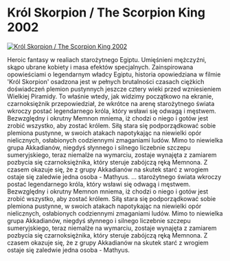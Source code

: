 Król Skorpion / The Scorpion King 2002 
=============
[![Król Skorpion / The Scorpion King 2002 ](http://vidos.pl/images/player.gif)](http://vidos.pl/krol-skorpion-the-scorpion-king-2002)

 Heroic fantasy w realiach starożytnego Egiptu. Umięśnieni mężczyźni, skąpo ubrane kobiety i masa efektów specjalnych. Zainspirowana opowieściami o legendarnym władcy Egiptu, historia opowiedziana w filmie 'Król Skorpion' osadzona jest w pełnych brutalności czasach ciężkich doświadczeń plemion pustynnych jeszcze cztery wieki przed wzniesieniem Wielkiej Piramidy. To właśnie wtedy, jak widzimy początkowo na ekranie, czarnoksiężnik przepowiedział, że wkrótce na arenę starożytnego świata wkroczy postać legendarnego króla, który wsławi się odwagą i męstwem. Bezwzględny i okrutny Memnon mniema, iż chodzi o niego i gotów jest zrobić wszystko, aby zostać królem. Siłą stara się podporządkować sobie plemiona pustynne, w swoich atakach napotykając na niewielki opór nielicznych, osłabionych codziennymi zmaganiami ludów. Mimo to niewielka grupa Akkadianów, niegdyś słynnego i silnego liczebnie szczepu sumeryjskiego, teraz niemalże na wymarciu, zostaje wynajęta z zamiarem pozbycia się czarnoksiężnika, który steruje zabójczą ręką Memnona. Z czasem okazuje się, że z grupy Akkadianów na skutek starć z wrogiem ostaje się zaledwie jedna osoba - Mathyus.   ... starożytnego świata wkroczy postać legendarnego króla, który wsławi się odwagą i męstwem. Bezwzględny i okrutny Memnon mniema, iż chodzi o niego i gotów jest zrobić wszystko, aby zostać królem. Siłą stara się podporządkować sobie plemiona pustynne, w swoich atakach napotykając na niewielki opór nielicznych, osłabionych codziennymi zmaganiami ludów. Mimo to niewielka grupa Akkadianów, niegdyś słynnego i silnego liczebnie szczepu sumeryjskiego, teraz niemalże na wymarciu, zostaje wynajęta z zamiarem pozbycia się czarnoksiężnika, który steruje zabójczą ręką Memnona. Z czasem okazuje się, że z grupy Akkadianów na skutek starć z wrogiem ostaje się zaledwie jedna osoba - Mathyus.
